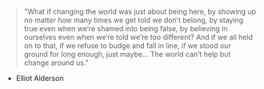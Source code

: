 > "What if changing the world was just about being here, by showing up no matter how many times we get told we don’t belong, by staying true even when we’re shamed into being false, by believing in ourselves even when we’re told we’re too different? And if we all held on to that, if we refuse to budge and fall in line, if we stood our ground for long enough, just maybe… The world can’t help but change around us."

- Elliot Alderson
